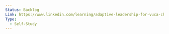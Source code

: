 ```yaml
---
Status: Backlog
Link: https://www.linkedin.com/learning/adaptive-leadership-for-vuca-challenges/the-need-for-adaptive-leadership?u=2113185
Type:
  - Self-Study
---
```

